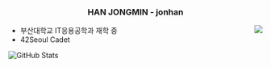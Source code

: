 <h3 align="center">HAN JONGMIN - jonhan</h3>


<a href="https://solved.ac/tim4974"><img align="right" src="http://mazassumnida.wtf/api/v2/generate_badge?boj=tim4974&theme=dark"/></a>

- 부산대학교 IT응용공학과 재학 중
- 42Seoul Cadet

![GitHub Stats](https://github-readme-stats.vercel.app/api?username=Hanjjong&show_icons=true&theme=radical)
